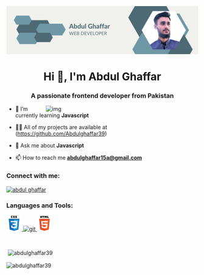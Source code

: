 ![logo](https://github.com/Abdulghaffar39/Abdulghaffar39/blob/main/Neutral%20Modern%20Web%20Developer%20LinkedIn%20Banner.png)

<h1 align="center">Hi 👋, I'm Abdul Ghaffar</h1>
<h3 align="center">A passionate frontend developer from Pakistan</h3>

<img src="https://user-images.githubusercontent.com/74038190/212750147-854a394f-fee9-4080-9770-78a4b7ece53f.gif" align="right" width="400px" alt="img">


- 🌱 I’m currently learning **Javascript**

- 👨‍💻 All of my projects are available at (https://github.com/Abdulghaffar39)

- 💬 Ask me about **Javascript**

- 📫 How to reach me **abdulghaffar15a@gmail.com**


<h3 align="left">Connect with me:</h3>
<p align="left">
<a href="https://linkedin.com/in/abdul ghaffar" target="blank"><img align="center" src="https://raw.githubusercontent.com/rahuldkjain/github-profile-readme-generator/master/src/images/icons/Social/linked-in-alt.svg" alt="abdul ghaffar" height="30" width="40" /></a>
</p>

<h3 align="left">Languages and Tools:</h3>
<p align="left"> <a href="https://www.w3schools.com/css/" target="_blank" rel="noreferrer"> <img src="https://raw.githubusercontent.com/devicons/devicon/master/icons/css3/css3-original-wordmark.svg" alt="css3" width="40" height="40"/> </a> <a href="https://git-scm.com/" target="_blank" rel="noreferrer"> <img src="https://www.vectorlogo.zone/logos/git-scm/git-scm-icon.svg" alt="git" width="40" height="40"/> </a> <a href="https://www.w3.org/html/" target="_blank" rel="noreferrer"> <img src="https://raw.githubusercontent.com/devicons/devicon/master/icons/html5/html5-original-wordmark.svg" alt="html5" width="40" height="40"/> </a> </p>
<br />
<p>&nbsp;<img align="center" src="https://github-readme-stats.vercel.app/api?username=abdulghaffar39&show_icons=true&locale=en" alt="abdulghaffar39" /></p>

<p><img align="center" src="https://github-readme-streak-stats.herokuapp.com/?user=abdulghaffar39&" alt="abdulghaffar39" /></p>

